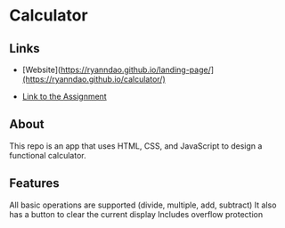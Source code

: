 # Calculator

## Links
- [Website](https://ryanndao.github.io/landing-page/](https://ryanndao.github.io/calculator/)

- [Link to the Assignment](https://www.theodinproject.com/lessons/foundations-calculator)

## About
This repo is an app that uses HTML, CSS, and JavaScript to design a functional calculator.

## Features
All basic operations are supported (divide, multiple, add, subtract)
It also has a button to clear the current display
Includes overflow protection
